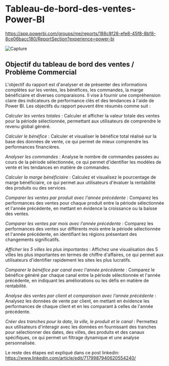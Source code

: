 # Tableau-de-bord-des-ventes-Power-BI

https://app.powerbi.com/groups/me/reports/188c8f28-efe8-45f8-8bf8-8ce06bacc180/ReportSection?experience=power-bi

![Capture](https://github.com/bahramkhanlarov/Tableau-de-bord-des-ventes-Power-BI/assets/94859755/e022f97f-6607-45bd-a6e2-2eed1e02a528)


## Objectif du tableau de bord des ventes / Problème Commercial

L'objectif du rapport est d'analyser et de présenter des informations complètes sur les ventes, les bénéfices, les commandes, la marge bénéficiaire et diverses comparaisons. Il vise à fournir une compréhension claire des indicateurs de performance clés et des tendances à l'aide de Power BI. Les objectifs du rapport peuvent être résumés comme suit :

*Calculer les ventes totales* : Calculer et afficher la valeur totale des ventes pour la période sélectionnée, permettant aux utilisateurs de comprendre le revenu global généré.

*Calculer le bénéfice* : Calculer et visualiser le bénéfice total réalisé sur la base des données de vente, ce qui permet de mieux comprendre les performances financières.

*Analyser les commandes* : Analyse le nombre de commandes passées au cours de la période sélectionnée, ce qui permet d'identifier les modèles de vente et les tendances en matière de commandes.

*Calculer la marge bénéficiaire* : Calculez et visualisez le pourcentage de marge bénéficiaire, ce qui permet aux utilisateurs d'évaluer la rentabilité des produits ou des services.

*Comparer les ventes par produit avec l'année précédente* : Comparez les performances des ventes pour chaque produit entre la période sélectionnée et l'année précédente, en mettant en évidence la croissance ou la baisse des ventes.

*Comparer les ventes par mois avec l'année précédente* : Comparez les performances des ventes sur différents mois entre la période sélectionnée et l'année précédente, en identifiant les régions présentant des changements significatifs.

*Afficher les 5 villes les plus importantes* : Affichez une visualisation des 5 villes les plus importantes en termes de chiffre d'affaires, ce qui permet aux utilisateurs d'identifier rapidement les sites les plus lucratifs.

*Comparer le bénéfice par canal avec l'année précédente* : Comparez le bénéfice généré par chaque canal entre la période sélectionnée et l'année précédente, en indiquant les améliorations ou les défis en matière de rentabilité.

*Analyse des ventes par client et comparaison avec l'année précédente* : Analysez les données de vente par client, en mettant en évidence les performances de chaque client et en les comparant à celles de l'année précédente.

*Créer des tranches pour la date, la ville, le produit et le canal* : Permettez aux utilisateurs d'interagir avec les données en fournissant des tranches pour sélectionner des dates, des villes, des produits et des canaux spécifiques, ce qui permet un filtrage dynamique et une analyse personnalisée.

Le reste des étapes est expliqué dans ce post linkedin: https://www.linkedin.com/article/edit/7179987940620554240/ 
